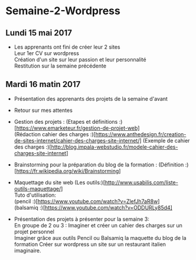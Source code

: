 # Semaine-2-Wordpress
## Lundi 15 mai 2017
- Les apprenants ont fini de créer leur 2 sites  
Leur 1er CV sur wordpress  
Création d'un site sur leur passion et leur personnalité  
Restitution sur la semaine précédente

## Mardi 16 matin 2017
- Présentation des apprenants des projets de la semaine d'avant  
- Retour sur mes attentes  
- Gestion des projets :
(Etapes et définitions :)[https://www.emarketeur.fr/gestion-de-projet-web]  
(Rédaction cahier des charges :)[https://www.anthedesign.fr/creation-de-sites-internet/cahier-des-charges-site-internet/]
(Exemple de cahier des charges :)[http://blog.impala-webstudio.fr/modele-cahier-des-charges-site-internet]
- Brainstorming pour la préparation du blog de la formation : 
(Définition :)[https://fr.wikipedia.org/wiki/Brainstorming]
- Maquettage du site web
(Les outils:)[http://www.usabilis.com/liste-outils-maquettage/]  
Tuto d'utilisation:  
(pencil :)[https://www.youtube.com/watch?v=ZlefJh7aR8w]  
(balsamiq :)[https://www.youtube.com/watch?v=ODDURLy85d4]  

- Présentation des projets à présenter pour la semaine 3:  
En groupe de 2 ou 3 :
Imaginer et créer un cahier des charges sur un projet personnel  
Imaginer grâce aux outils Pencil ou Balsamiq la maquette du blog de la formation
Créer sur wordpress un site sur un restaurant italien imaginaire.
